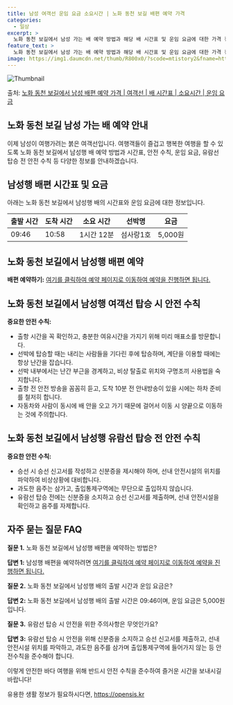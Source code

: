 ```yaml
---
title: 남성 여객선 운임 요금 소요시간 | 노화 동천 보길 배편 예약 가격
categories:
  - 일상
excerpt: >
  노화 동천 보길에서 남성 가는 배 예약 방법과 해당 배 시간표 및 운임 요금에 대한 가격 정보를 안내 드리겠습니다. 안전하고 재밋는 남성행 여행을 위해 아래 정보 참고하시기 바랍니다. 남성행 배편 예약하기 👈 클릭노화 동천 보길에서 남성행 배 시간표출발 시간도착 시간소요 시간선박명요금09:4610:581시간 12분섬사랑1호5,000원남성행 배편 예약하기 👈 클릭노화 동천 보길에서 남성행 여객선 탑승 시 안전 수칙노화 동천 보길에서 남성행 배를 이용할 때 안전한 여객선 탑승을 위한 중요 수칙을 소개합니다. 중요 안전 수칙 1) 출항 시간을 꼭 확인하고, 충분한 여유시간을 가지기 위해 미리 매표소를 방문합니다. 2) 선박에 탑승할 때는 내리는 사람들을 기다린 후에 탑승하며, 계단을 이용할 때에는 항상 난간을..
feature_text: >
  노화 동천 보길에서 남성 가는 배 예약 방법과 해당 배 시간표 및 운임 요금에 대한 가격 정보를 안내 드리겠습니다. 안전하고 재밋는 남성행 여행을 위해 아래 정보 참고하시기 바랍니다. 남성행 배편 예약하기 👈 클릭노화 동천 보길에서 남성행 배 시간표출발 시간도착 시간소요 시간선박명요금09:4610:581시간 12분섬사랑1호5,000원남성행 배편 예약하기 👈 클릭노화 동천 보길에서 남성행 여객선 탑승 시 안전 수칙노화 동천 보길에서 남성행 배를 이용할 때 안전한 여객선 탑승을 위한 중요 수칙을 소개합니다. 중요 안전 수칙 1) 출항 시간을 꼭 확인하고, 충분한 여유시간을 가지기 위해 미리 매표소를 방문합니다. 2) 선박에 탑승할 때는 내리는 사람들을 기다린 후에 탑승하며, 계단을 이용할 때에는 항상 난간을..
image: https://img1.daumcdn.net/thumb/R800x0/?scode=mtistory2&fname=https%3A%2F%2Fblog.kakaocdn.net%2Fdn%2FxTUib%2FbtsHBU5oxHW%2FZXWkLPvz5NcSchin7ww0o0%2Fimg.webp
---
```


![Thumbnail](https://img1.daumcdn.net/thumb/R800x0/?scode=mtistory2&fname=https%3A%2F%2Fblog.kakaocdn.net%2Fdn%2FxTUib%2FbtsHBU5oxHW%2FZXWkLPvz5NcSchin7ww0o0%2Fimg.webp)

<p>출처: <a href="https://opensis.kr/entry/%EB%85%B8%ED%99%94-%EB%8F%99%EC%B2%9C-%EB%B3%B4%EA%B8%B8%EC%97%90%EC%84%9C-%EB%82%A8%EC%84%B1-%EB%B0%B0%ED%8E%B8-%EC%98%88%EC%95%BD-%EA%B0%80%EA%B2%A9-%EC%97%AC%EA%B0%9D%EC%84%A0-%EB%B0%B0-%EC%8B%9C%EA%B0%84%ED%91%9C-%EC%86%8C%EC%9A%94%EC%8B%9C%EA%B0%84-%EC%9A%B4%EC%9E%84-%EC%9A%94%EA%B8%88" rel="dofollow">노화 동천 보길에서 남성 배편 예약 가격 | 여객선 | 배 시간표 | 소요시간 | 운임 요금</a> </p>

## 노화 동천 보길 남성 가는 배 예약 안내



이제 남성이 여행가려는 붉은 여객선입니다. 여행객들이 즐겁고 행복한 여행을 할 수 있도록 노화 동천 보길에서 남성행 배 예약 방법과 시간표,
안전 수칙, 운임 요금, 유람선 탑승 전 안전 수칙 등 다양한 정보를 안내하겠습니다.



## 남성행 배편 시간표 및 요금

아래는 노화 동천 보길에서 남성행 배의 시간표와 운임 요금에 대한 정보입니다.

**출발 시간** | **도착 시간** | **소요 시간** | **선박명** | **요금**  
---|---|---|---|---  
09:46 | 10:58 | 1시간 12분 | 섬사랑1호 | 5,000원  
  


## 노화 동천 보길에서 남성행 배편 예약

**배편 예약하기:** [여기를 클릭하여 예약 페이지로 이동하여 예약을 진행하면 됩니다.](https://www.example.com)



## 노화 동천 보길에서 남성행 여객선 탑승 시 안전 수칙

**중요한 안전 수칙:**

  * 출항 시간을 꼭 확인하고, 충분한 여유시간을 가지기 위해 미리 매표소를 방문합니다.
  * 선박에 탑승할 때는 내리는 사람들을 기다린 후에 탑승하며, 계단을 이용할 때에는 항상 난간을 잡습니다.
  * 선박 내부에서는 난간 부근을 경계하고, 비상 탈출로 위치와 구명조끼 사용법을 숙지합니다.
  * 출항 전 안전 방송을 꼼꼼히 듣고, 도착 10분 전 안내방송이 있을 시에는 하차 준비를 철저히 합니다.
  * 자동차와 사람이 동시에 배 안을 오고 가기 때문에 걸어서 이동 시 양끝으로 이동하는 것에 주의합니다.



## 노화 동천 보길에서 남성행 유람선 탑승 전 안전 수칙

**중요한 안전 수칙:**

  * 승선 시 승선 신고서를 작성하고 신분증을 제시해야 하며, 선내 안전시설의 위치를 파악하여 비상상황에 대비합니다.
  * 과도한 음주는 삼가고, 출입통제구역에는 무단으로 출입하지 않습니다.
  * 유람선 탑승 전에는 신분증을 소지하고 승선 신고서를 제출하며, 선내 안전시설을 확인하고 음주를 자제합니다.



## **자주 묻는 질문 FAQ**

**질문 1.** 노화 동천 보길에서 남성행 배편을 예약하는 방법은?

**답변 1:** 남성행 배편을 예약하려면 [여기를 클릭하여 예약 페이지로 이동하여 예약을 진행하면
됩니다.](https://www.example.com)

**질문 2.** 노화 동천 보길에서 남성행 배의 출발 시간과 운임 요금은?

**답변 2:** 노화 동천 보길에서 남성행 배의 출발 시간은 09:46이며, 운임 요금은 5,000원입니다.

**질문 3.** 유람선 탑승 시 안전을 위한 주의사항은 무엇인가요?

**답변 3:** 유람선 탑승 시 안전을 위해 신분증을 소지하고 승선 신고서를 제출하고, 선내 안전시설 위치를 파악하고, 과도한 음주를
삼가며 출입통제구역에 들어가지 않는 등 안전수칙을 준수해야 합니다.



이렇게 안전한 바다 여행을 위해 반드시 안전 수칙을 준수하여 즐거운 시간을 보내시길 바랍니다!

 

유용한 생활 정보가 필요하시다면, <a href="https://opensis.kr" rel="dofollow">https://opensis.kr</a>


